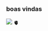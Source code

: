 ### boas vindas 

![](https://encrypted-tbn0.gstatic.com/images?q=tbn:ANd9GcQWgNT3dZ-040iBbEOJr7Lj5rBe-G0e_kmKpg&usqp=CAU)
🫀
